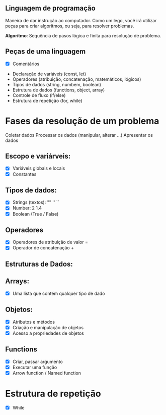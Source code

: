 ## Linguagem de programação

Maneira de dar instrução ao computador.
Como um lego, você irá utilizar peças para criar algoritmos, ou seja, para resolver problemas.

**Algoritmo**: Sequência de pasos lógica e finita para resolução de problema.

## Peças de uma linguagem 

- [x] Comentários
- Declaração de variáveis (const, let)
- Operadores (atribuição, concatenação, matemáticos, lógicos)
- Tipos de dados (string, numbem, boolean)
- Estrutura de dados (functions, object, array)
- Controle de fluxo (if/else)
- Estrutura de repetição (for, while)

# Fases da resolução de um problema

Coletar dados
Processar os dados (manipular, alterar ...)
Apresentar os dados

## Escopo e variárveis:

- [x] Variáveis globais e locais
- [x] Constantes

## Tipos de dados:

- [x] Strings (textos): "" '' ``
- [x] Number: 2 1.4
- [x] Boolean (True / False)

## Operadores

- [x] Operadores de atribuição de valor =
- [x] Operador de concatenação +

## Estruturas de Dados:

## Arrays:

- [x] Uma lista que contém qualquer tipo de dado

## Objetos:

- [x] Atributos e métodos
- [x] Criação e manipulação de objetos
- [x] Acesso a propriedades de objetos

## Functions

- [x] Criar, passar argumento
- [x] Executar uma função
- [x] Arrow function / Named function

# Estrutura de repetição

- [x] While
